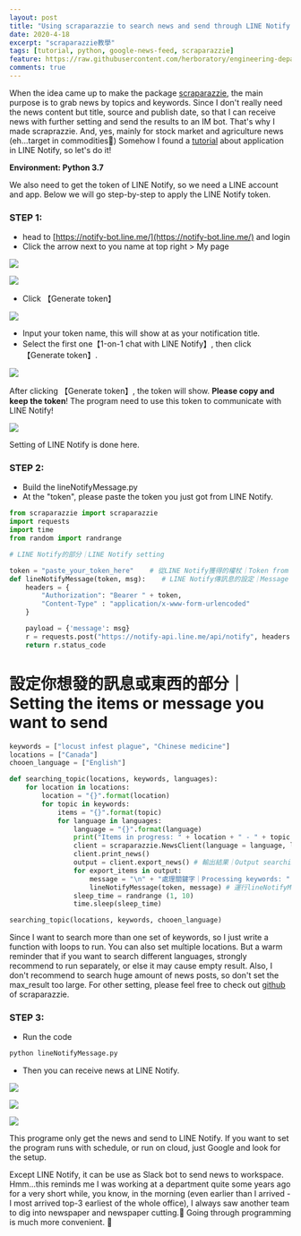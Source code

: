 ```yaml
---
layout: post
title: "Using scraparazzie to search news and send through LINE Notify in Python"
date: 2020-4-18
excerpt: "scraparazzie教學"
tags: [tutorial, python, google-news-feed, scraparazzie]
feature: https://raw.githubusercontent.com/herboratory/engineering-department/master/assets/img/AF592C18-5CBF-4C50-B5AC-866209F9E304.jpeg
comments: true
---
```


When the idea came up to make the package [scraparazzie](https://herboratory.github.io/engineering_department/scraparazzie-release/), the main purpose is to grab news by topics and keywords. Since I don't really need the news content but title, source and publish date, so that I can receive news with further setting and send the results to an IM bot. That's why I made scraprazzie. And, yes, mainly for stock market and agriculture news (eh...target in commodities🤫) Somehow I found a [tutorial](https://bustlec.github.io/note/2018/07/10/line-notify-using-python/) about application in LINE Notify, so let's do it!

**Environment: Python 3.7**

We also need to get the token of LINE Notify, so we need a LINE account and app. Below we will go step-by-step to apply the LINE Notify token.

### STEP 1:

- head to [https://notify-bot.line.me/](https://notify-bot.line.me/) and login
- Click the arrow next to you name at top right > My page

![](assets/img/Screenshot-2020-04-18-at-11.08.42-1024x597.png)

![](assets/img/Screenshot-2020-04-18-at-11.10.52-1-1024x590.png)

- Click 【Generate token】

![](assets/img/Screenshot-2020-04-18-at-11.11.40-1024x593.png)

- Input your token name, this will show at as your notification title.
- Select the first one【1-on-1 chat with LINE Notify】, then click 【Generate token】.

![](assets/img/Screenshot-2020-04-18-at-11.14.03-1024x593.png)

After clicking 【Generate token】, the token will show. **Please copy and keep the token**! The program need to use this token to communicate with LINE Notify!

![](assets/img/Screenshot-2020-04-18-at-11.15.33-1024x593.png)

Setting of LINE Notify is done here.

### STEP 2:

- Build the lineNotifyMessage.py
- At the "token", please paste the token you just got from LINE Notify.

```python
from scraparazzie import scraparazzie
import requests
import time
from random import randrange

# LINE Notify的部分｜LINE Notify setting

token = "paste_your_token_here"    # 從LINE Notify獲得的權杖｜Token from LINE Notify
def lineNotifyMessage(token, msg):    # LINE Notify傳訊息的設定｜Message sending setting of LINE Notify
    headers = {
        "Authorization": "Bearer " + token, 
        "Content-Type" : "application/x-www-form-urlencoded"
    }

    payload = {'message': msg}
    r = requests.post("https://notify-api.line.me/api/notify", headers = headers, params = payload)
    return r.status_code
```

# 設定你想發的訊息或東西的部分｜Setting the items or message you want to send
```python
keywords = ["locust infest plague", "Chinese medicine"]
locations = ["Canada"]
chooen_language = ["English"]

def searching_topic(locations, keywords, languages):
    for location in locations:
        location = "{}".format(location)
        for topic in keywords:
            items = "{}".format(topic)
            for language in languages:
                language = "{}".format(language)
                print("Items in progress: " + location + " - " + topic + " - " + language)
                client = scraparazzie.NewsClient(language = language, location = location, query = items, max_results = 1) # 利用scraparazie尋找詢問的關鍵字｜Searching the keywords through scraparazzie
                client.print_news()
                output = client.export_news() # 輸出結果｜Output searching result
                for export_items in output:
                    message = "\n" + "處理關鍵字｜Processing keywords: " + items + "\n" + "標題｜Title: " + export_items['title'] + "\n" + "新聞來源｜Source: " + export_items['source'] + "\n" + "連結｜Link: " + export_items['link'] + "\n" + "發布時間｜Publish date: " + export_items['publish_date']
                    lineNotifyMessage(token, message) # 運行lineNotifyMessage()｜Run lineNotifyMessage()
                sleep_time = randrange (1, 10)
                time.sleep(sleep_time)

searching_topic(locations, keywords, chooen_language)
```

Since I want to search more than one set of keywords, so I just write a function with loops to run. You can also set multiple locations. But a warm reminder that if you want to search different languages, strongly recommend to run separately, or else it may cause empty result. Also, I don't recommend to search huge amount of news posts, so don't set the max\_result too large. For other setting, please feel free to check out [github](https://github.com/herboratory/scraparazzie) of scraparazzie.

### STEP 3:

- Run the code

```python
python lineNotifyMessage.py
```

- Then you can receive news at LINE Notify.

![](assets/img/WhatsApp-Image-2020-04-18-at-17.05.08-576x1024.jpeg)

![](assets/img/WhatsApp-Image-2020-04-18-at-17.04.36-576x1024.jpeg)

![](assets/img/WhatsApp-Image-2020-04-18-at-17.04.37-576x1024.jpeg)

This programe only get the news and send to LINE Notify. If you want to set the program runs with schedule, or run on cloud, just Google and look for the setup.

Except LINE Notify, it can be use as Slack bot to send news to workspace. Hmm...this reminds me I was working at a department quite some years ago for a very short while, you know, in the morning (even earlier than I arrived - I most arrived top-3 earliest of the whole office), I always saw another team to dig into newspaper and newspaper cutting.🤭 Going through programming is much more convenient. 😬

